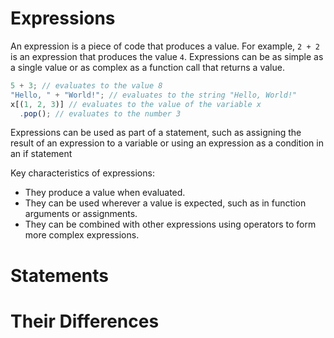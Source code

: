 # Expressions

An expression is a piece of code that produces a value. For example, `2 + 2` is an expression that produces the value `4`. Expressions can be as simple as a single value or as complex as a function call that returns a value.

```javascript
5 + 3; // evaluates to the value 8
"Hello, " + "World!"; // evaluates to the string "Hello, World!"
x[(1, 2, 3)] // evaluates to the value of the variable x
  .pop(); // evaluates to the number 3
```

Expressions can be used as part of a statement, such as assigning the result of an expression to a variable or using an expression as a condition in an if statement

Key characteristics of expressions:

- They produce a value when evaluated.
- They can be used wherever a value is expected, such as in function arguments or assignments.
- They can be combined with other expressions using operators to form more complex expressions.

# Statements

# Their Differences
